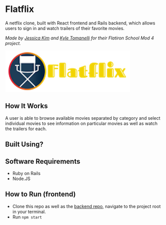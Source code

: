 # Flatflix

A netflix clone, built with React frontend and Rails backend, which allows users to sign in and watch trailers of their favorite movies.

_Made by [Jessica Kim](https://github.com/dbsk11) and [Kyle Tomanelli](https://github.com/ktomanelli) for their Flatiron School Mod 4 project._

![](public/Flatflix.png)

## How It Works

A user is able to browse available movies separated by category and select individual movies to see information on particular movies as well as watch the trailers for each.

## Built Using?

## Software Requirements

- Ruby on Rails
- Node.JS

## How to Run (frontend)

- Clone this repo as well as the [backend repo](https://github.com/ktomanelli/flatflix_backend), navigate to the project root in your terminal.
- Run `npm start`
